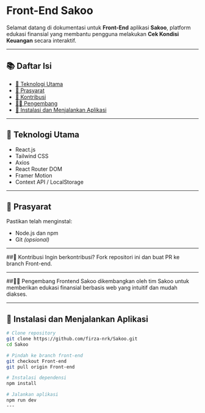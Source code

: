 # Front-End Sakoo

Selamat datang di dokumentasi untuk **Front-End** aplikasi **Sakoo**, platform edukasi finansial yang membantu pengguna melakukan **Cek Kondisi Keuangan** secara interaktif.

---

## 📚 Daftar Isi

- [🧰 Teknologi Utama](#-teknologi-utama)
- [🔧 Prasyarat](#-prasyarat)
- [🤝 Kontribusi](#-kontribusi)
- [🧑‍💻 Pengembang](#-pengembang)
- [🚀 Instalasi dan Menjalankan Aplikasi](#-instalasi-dan-menjalankan-aplikasi)

---

## 🧰 Teknologi Utama

- React.js
- Tailwind CSS
- Axios
- React Router DOM
- Framer Motion
- Context API / LocalStorage

---

## 🔧 Prasyarat

Pastikan telah menginstal:

- Node.js dan npm
- Git *(opsional)*

---

##🤝 Kontribusi
Ingin berkontribusi? Fork repositori ini dan buat PR ke branch Front-end.

---

##🧑‍💻 Pengembang
Frontend Sakoo dikembangkan oleh tim Sakoo untuk memberikan edukasi finansial berbasis web yang intuitif dan mudah diakses.

---
## 🚀 Instalasi dan Menjalankan Aplikasi

```bash
# Clone repository
git clone https://github.com/firza-nrk/Sakoo.git
cd Sakoo

# Pindah ke branch front-end
git checkout Front-end
git pull origin Front-end

# Instalasi dependensi
npm install

# Jalankan aplikasi
npm run dev
---


